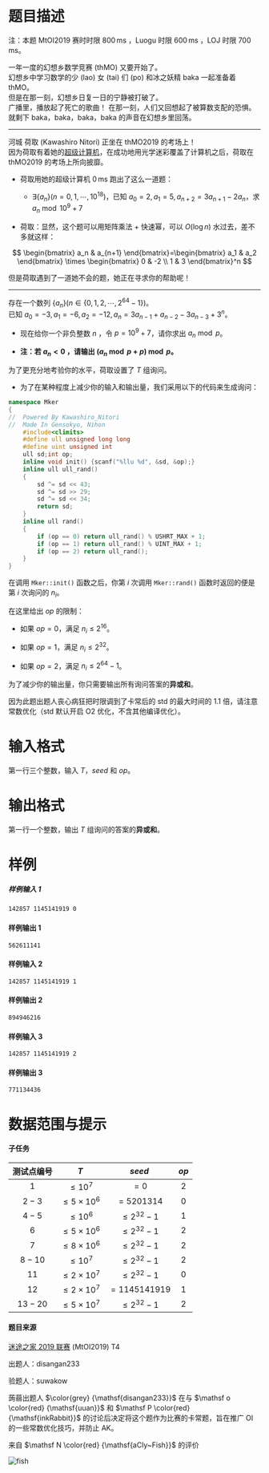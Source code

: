 
# 题目描述

注：本题 MtOI2019 赛时时限 $800 \,\mathrm{ms}$ ，Luogu 时限 $600 \,\mathrm{ms}$ ，LOJ 时限 $700 \,\mathrm{ms}$。

一年一度的幻想乡数学竞赛 (thMO) 又要开始了。  
幻想乡中学习数学的少 (lao) 女 (tai) 们 (po) 和冰之妖精 baka 一起准备着 thMO。  
但是在那一刻，幻想乡日复一日的宁静被打破了。  
广播里，播放起了死亡的歌曲！
在那一刻，人们又回想起了被算数支配的恐惧。  
就剩下 baka，baka，baka，baka 的声音在幻想乡里回荡。  
 
---  

河城 荷取 (Kawashiro Nitori) 正坐在 thMO2019 的考场上！  
因为荷取有着她的[超级计算机](https://www.luogu.org/problemnew/show/P4911)，在成功地用光学迷彩覆盖了计算机之后，荷取在 thMO2019 的考场上所向披靡。  

* 荷取用她的超级计算机 $0 \,\mathrm{ms}$ 跑出了这么一道题：  

  * $\exists \{ a_n\} (n=0,1,\cdots ,10^{18})$，已知 $a_0=2,a_1=5,a_{n+2}=3a_{n+1}-2a_n$，求 $a_n\bmod 10^{9}+7$

* 荷取：显然，这个题可以用矩阵乘法 + 快速幂，可以 $O(\log n)$ 水过去，差不多就这样：

$$
\begin{bmatrix} a_n & a_{n+1} \end{bmatrix}=\begin{bmatrix} a_1 & a_2 \end{bmatrix} \times \begin{bmatrix} 0 & -2 \\ 1 & 3 \end{bmatrix}^n
$$      
  
但是荷取遇到了一道她不会的题，她正在寻求你的帮助呢！ 

___

存在一个数列 $\{ a_n\} (n\in \{ 0,1,2,\cdots ,2^{64}-1\} )$。  
已知 $a_0=-3,a_1=-6,a_2=-12,a_n=3a_{n-1}+a_{n-2}-3a_{n-3}+3^n$。  

* 现在给你一个非负整数 $n$ ，令 $p=10^{9}+7$，请你求出 $a_n \bmod p$。 

* **注：若 $a_n<0$ ，请输出 $(a_n \bmod p+p)\bmod p$。**    
  
  
为了更充分地考验你的水平，荷取设置了 $T$ 组询问。

* 为了在某种程度上减少你的输入和输出量，我们采用以下的代码来生成询问：  
  
```cpp
namespace Mker
{
//  Powered By Kawashiro_Nitori
//  Made In Gensokyo, Nihon
	#include<climits>
	#define ull unsigned long long
	#define uint unsigned int
	ull sd;int op;
	inline void init() {scanf("%llu %d", &sd, &op);}
	inline ull ull_rand()
	{
		sd ^= sd << 43;
		sd ^= sd >> 29;
		sd ^= sd << 34;
		return sd;
	}
	inline ull rand()
	{
		if (op == 0) return ull_rand() % USHRT_MAX + 1;
		if (op == 1) return ull_rand() % UINT_MAX + 1; 
		if (op == 2) return ull_rand();
	}
}
```  

在调用 `Mker::init()` 函数之后，你第 $i$ 次调用 `Mker::rand()` 函数时返回的便是第 $i$ 次询问的 $n_i$。

在这里给出 $op$ 的限制：

* 如果 $op=0$，满足 $n_i \leq 2^{16}$。

* 如果 $op=1$，满足 $n_i \leq 2^{32}$。

* 如果 $op=2$，满足 $n_i \leq 2^{64}-1$。

为了减少你的输出量，你只需要输出所有询问答案的**异或和**。

因为此题出题人丧心病狂把时限调到了卡常后的 std 的最大时间的 $1.1$ 倍，请注意常数优化（std 默认开启 O2 优化，不含其他编译优化）。




# 输入格式

第一行三个整数，输入 $T$，$seed$ 和 $op$。

# 输出格式

第一行一个整数，输出 $T$ 组询问的答案的**异或和**。  

# 样例

##### 样例输入 1

```plain
142857 1145141919 0
```

#### 样例输出 1

```plain
562611141
```

#### 样例输入 2

```plain
142857 1145141919 1
```

#### 样例输出 2

```plain
894946216
```

#### 样例输入 3

```plain
142857 1145141919 2
```

#### 样例输出 3

```plain
771134436
```

# 数据范围与提示

#### 子任务  

| 测试点编号 | $T$ | $seed$ | $op$ |
| :-: | :-: | :-: | :-: |
| $1$ | $\leq 10^7$ | $=0$ | $2$ |
| $2-3$ | $\leq 5\times 10^6$ | $=5201314$ | $0$ |
| $4-5$ | $\leq 10^6$ | $\leq 2^{32}-1$ | $1$ |
| $6$ | $\leq 5\times 10^6$ | $\leq 2^{32}-1$ | $2$ |
| $7$ | $\leq 8\times 10^6$ | $\leq 2^{32}-1$ | $2$ |
| $8-10$ | $\leq 10^7$ | $\leq 2^{32}-1$ | $2$ |
| $11$ | $\leq 2\times 10^7$ | $\leq 2^{32}-1$ | $0$ |
| $12$ | $\leq 2\times 10^7$ | $=1145141919$ | $1$ |
| $13-20$ | $\leq 5\times 10^7$ | $\leq 2^{32}-1$ | $2$ |


#### 题目来源

[迷途之家 2019 联赛](https://www.luogu.org/contest/20135) (MtOI2019) T4

出题人：disangan233

验题人：suwakow

蒟蒻出题人 $\color{grey} {\mathsf{disangan233}}$ 在与 $\mathsf o \color{red} {\mathsf{uuan}}$ 和 $\mathsf P \color{red} {\mathsf{inkRabbit}}$ 的讨论后决定将这个题作为比赛的卡常题，旨在推广 OI 的一些常数优化技巧，并防止 AK。

来自 $\mathsf N \color{red} {\mathsf{aCly~Fish}}$ 的评价

![fish](/source/loj/6692/img/aHR0cHM6Ly9sb2otaW1nLnVweXVuLm1lbmNpLm1lbXNldDAuY24vMjAxOS8wOC8yOS81ZDY3ZWIwOWI4OWE0LnBuZw==.png)


